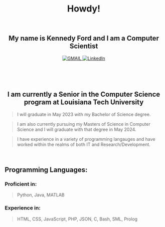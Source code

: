 <h1 align="center">Howdy!</h1>
<br>

<h2 align="center">My name is Kennedy Ford and I am a Computer Scientist</h2>

<p align="center">
  <a href="https://mail.google.com/mail/u/0/?view=cm&fs=1&to=knf010@latech.edu&tf=1">
      <img alt="GMAIL" src="https://img.shields.io/badge/Email-Contact-darkred?style=for-the-badge&logo=gmail&labelColor=grey&logoColor=white" />
    </a>
 <a href="https://www.linkedin.com/in/kennedy-ford-0567ba205">
      <img alt="LinkedIn" src="https://img.shields.io/badge/LinkedIn-Connect-Blue?style=for-the-badge&logo=LinkedIn" />
    </a>

</p>

<br><br><br>

<h2 align="center">I am currently a Senior in the Computer Science program at Louisiana Tech University</h2>

  > I will graduate in May 2023 with my Bachelor of Science degree.
  
  > I am also currently pursuing my Masters of Science in Computer Science and I will graduate with that degree in May 2024.
  
  > I have experience in a variety of programming langauges and have worked within the realms of both IT and Research/Development.
  
<br>

## Programming Languages:

### Proficient in:
  > Python, Java, MATLAB

### Experience in:
  > HTML, CSS, JavaScript, PHP, JSON, C, Bash, SML, Prolog

<br>

